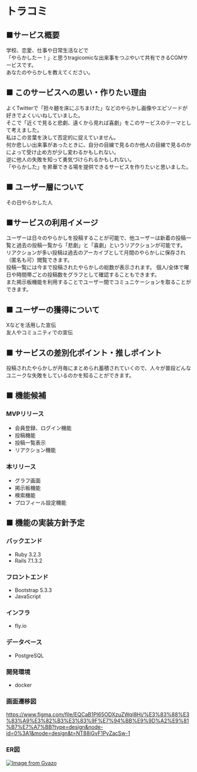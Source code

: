 #  トラコミ
##  ■サービス概要
学校、恋愛、仕事や日常生活などで  
「やらかしたー！」と思うtragicomicな出来事をつぶやいて共有できるCGMサービスです。  
あなたのやらかしを教えてください。  

##  ■ このサービスへの思い・作りたい理由
よくTwitterで「担々麺を床にぶちまけた」などのやらかし画像やエピソードが好きでよくいいねしていました。  
そこで「近くで見ると悲劇、遠くから見れば喜劇」をこのサービスのテーマとして考えました。  
私はこの言葉を決して否定的に捉えていません。  
何か悲しい出来事があったときに、自分の目線で見るのか他人の目線で見るのかによって受け止め方が少し変わるかもしれない。  
逆に他人の失敗を知って勇気づけられるかもしれない。  
「やらかした」を昇華できる場を提供できるサービスを作りたいと思いました。  

##  ■ ユーザー層について
その日やらかした人

##  ■サービスの利用イメージ
ユーザーは日々のやらかしを投稿することが可能で、他ユーザーは新着の投稿一覧と過去の投稿一覧から「悲劇」と「喜劇」というリアクションが可能です。  
リアクションが多い投稿は過去のアーカイブとして月間のやらかしに保存され（匿名も可）閲覧できます。  
投稿一覧には今まで投稿されたやらかしの総数が表示されます。
個人/全体で曜日や時間帯ごとの投稿数をグラフとして確認することもできます。  
また掲示板機能を利用することでユーザー間でコミュニケーションを取ることができます。  

##  ■ ユーザーの獲得について
Xなどを活用した宣伝  
友人やコミュニティでの宣伝

##  ■ サービスの差別化ポイント・推しポイント
投稿されたやらかしが月毎にまとめられ蓄積されていくので、人々が普段どんなユニークな失敗をしているのかを知ることができます。

##  ■ 機能候補
###  MVPリリース
-  会員登録、ログイン機能
-  投稿機能
-  投稿一覧表示
-  リアクション機能
###  本リリース
-  グラフ画面
-  掲示板機能
-  検索機能
-  プロフィール設定機能

##  ■ 機能の実装方針予定
###  バックエンド
-  Ruby 3.2.3
-  Rails 7.1.3.2
###  フロントエンド
-  Bootstrap 5.3.3
-  JavaScript
###  インフラ
-  fly.io
###  データベース
-  PostgreSQL
###  開発環境
-  docker
### 画面遷移図
https://www.figma.com/file/EQCaB1PI65ODXzuZWqI8Hi/%E3%83%88%E3%83%A9%E3%82%B3%E3%83%9F%E7%94%BB%E9%9D%A2%E9%81%B7%E7%A7%BB?type=design&node-id=0%3A1&mode=design&t=NT88iGvF1PyZacSw-1
### ER図
[![Image from Gyazo](https://i.gyazo.com/029c92571e23c38c8e665727d75e3228.png)](https://gyazo.com/029c92571e23c38c8e665727d75e3228)
